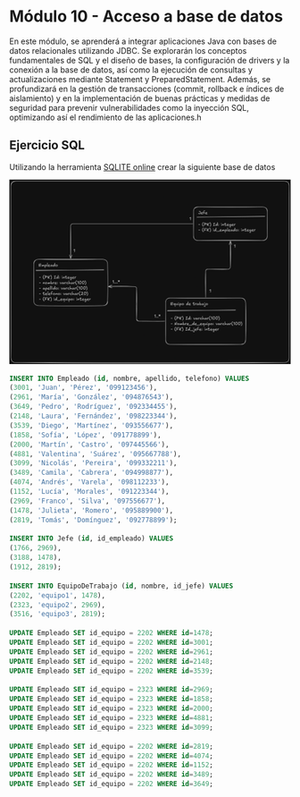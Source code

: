 # Módulo 10 - Acceso a base de datos

En este módulo, se aprenderá a integrar aplicaciones Java con bases de datos relacionales utilizando JDBC. Se explorarán los conceptos fundamentales de SQL y el diseño de bases, la configuración de drivers y la conexión a la base de datos, así como la ejecución de consultas y actualizaciones mediante Statement y PreparedStatement.
Además, se profundizará en la gestión de transacciones (commit, rollback e índices de aislamiento) y en la implementación de buenas prácticas y medidas de seguridad para prevenir vulnerabilidades como la inyección SQL, optimizando así el rendimiento de las aplicaciones.h

## Ejercicio SQL

Utilizando la herramienta [SQLITE online](https://sqliteonline.com/) crear la siguiente base de datos

![alt text](BD_Empleado_Jefe.png)

```sql
INSERT INTO Empleado (id, nombre, apellido, telefono) VALUES
(3001, 'Juan', 'Pérez', '099123456'),
(2961, 'María', 'González', '094876543'),
(3649, 'Pedro', 'Rodríguez', '092334455'),
(2148, 'Laura', 'Fernández', '098223344'),
(3539, 'Diego', 'Martínez', '093556677'),
(1858, 'Sofía', 'López', '091778899'),
(2000, 'Martín', 'Castro', '097445566'),
(4881, 'Valentina', 'Suárez', '095667788'),
(3099, 'Nicolás', 'Pereira', '099332211'),
(3489, 'Camila', 'Cabrera', '094998877'),
(4074, 'Andrés', 'Varela', '098112233'),
(1152, 'Lucía', 'Morales', '091223344'),
(2969, 'Franco', 'Silva', '097556677'),
(1478, 'Julieta', 'Romero', '095889900'),
(2819, 'Tomás', 'Domínguez', '092778899');

INSERT INTO Jefe (id, id_empleado) VALUES 
(1766, 2969),
(3188, 1478),
(1912, 2819);

INSERT INTO EquipoDeTrabajo (id, nombre, id_jefe) VALUES 
(2202, 'equipo1', 1478),
(2323, 'equipo2', 2969),
(3516, 'equipo3', 2819);

UPDATE Empleado SET id_equipo = 2202 WHERE id=1478;
UPDATE Empleado SET id_equipo = 2202 WHERE id=3001;
UPDATE Empleado SET id_equipo = 2202 WHERE id=2961;
UPDATE Empleado SET id_equipo = 2202 WHERE id=2148;
UPDATE Empleado SET id_equipo = 2202 WHERE id=3539;

UPDATE Empleado SET id_equipo = 2323 WHERE id=2969;
UPDATE Empleado SET id_equipo = 2323 WHERE id=1858;
UPDATE Empleado SET id_equipo = 2323 WHERE id=2000;
UPDATE Empleado SET id_equipo = 2323 WHERE id=4881;
UPDATE Empleado SET id_equipo = 2323 WHERE id=3099;

UPDATE Empleado SET id_equipo = 2202 WHERE id=2819;
UPDATE Empleado SET id_equipo = 2202 WHERE id=4074;
UPDATE Empleado SET id_equipo = 2202 WHERE id=1152;
UPDATE Empleado SET id_equipo = 2202 WHERE id=3489;
UPDATE Empleado SET id_equipo = 2202 WHERE id=3649;
```